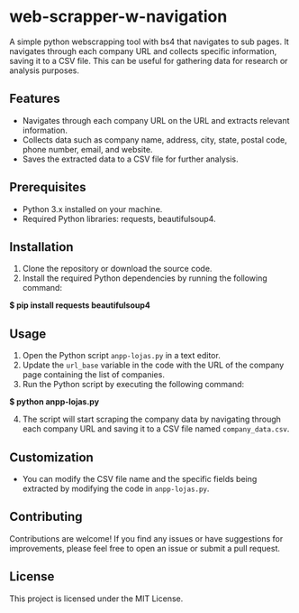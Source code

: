 # web-scrapper-w-navigation
A simple python webscrapping tool with bs4 that navigates to sub pages. It navigates through each company URL and collects specific information, saving it to a CSV file. This can be useful for gathering data for research or analysis purposes.

## Features

- Navigates through each company URL on the URL and extracts relevant information.
- Collects data such as company name, address, city, state, postal code, phone number, email, and website.
- Saves the extracted data to a CSV file for further analysis.

## Prerequisites

- Python 3.x installed on your machine.
- Required Python libraries: requests, beautifulsoup4.

## Installation

1. Clone the repository or download the source code.
2. Install the required Python dependencies by running the following command:

**$ pip install requests beautifulsoup4**

## Usage

1. Open the Python script `anpp-lojas.py` in a text editor.
2. Update the `url_base` variable in the code with the URL of the company page containing the list of companies.
3. Run the Python script by executing the following command:

**$ python anpp-lojas.py**

4. The script will start scraping the company data by navigating through each company URL and saving it to a CSV file named `company_data.csv`.

## Customization

- You can modify the CSV file name and the specific fields being extracted by modifying the code in `anpp-lojas.py`.

## Contributing

Contributions are welcome! If you find any issues or have suggestions for improvements, please feel free to open an issue or submit a pull request.

## License

This project is licensed under the MIT License.
